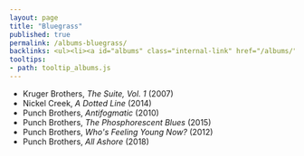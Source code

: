 ```yaml
---
layout: page
title: "Bluegrass"
published: true
permalink: /albums-bluegrass/
backlinks: <ul><li><a id="albums" class="internal-link" href="/albums/">Albums</a></li></ul>
tooltips: 
- path: tooltip_albums.js
---
```


* Kruger Brothers, *The Suite, Vol. 1* (2007)
* Nickel Creek, *A Dotted Line* (2014)
* Punch Brothers, *Antifogmatic* (2010)
* Punch Brothers, *The Phosphorescent Blues* (2015)
* Punch Brothers, *Who's Feeling Young Now?* (2012)
* Punch Brothers, *All Ashore* (2018)
